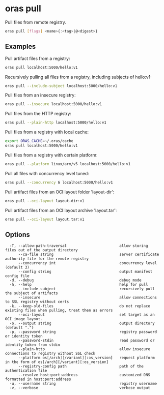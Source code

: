 # oras pull

Pull files from remote registry.

```bash
oras pull [flags] <name>{:<tag>|@<digest>}
```

## Examples

Pull artifact files from a registry:

```bash
oras pull localhost:5000/hello:v1
```

Recursively pulling all files from a registry, including subjects of hello:v1:

```bash
oras pull --include-subject localhost:5000/hello:v1
```

Pull files from an insecure registry:

```bash
oras pull --insecure localhost:5000/hello:v1
```

Pull files from the HTTP registry:

```bash
oras pull --plain-http localhost:5000/hello:v1
```

Pull files from a registry with local cache:

```bash
export ORAS_CACHE=~/.oras/cache
oras pull localhost:5000/hello:v1
```

Pull files from a registry with certain platform:

```bash
oras pull --platform linux/arm/v5 localhost:5000/hello:v1
```

Pull all files with concurrency level tuned:

```bash
oras pull --concurrency 6 localhost:5000/hello:v1
```

Pull artifact files from an OCI layout folder 'layout-dir':

```bash
oras pull --oci-layout layout-dir:v1
```

Pull artifact files from an OCI layout archive 'layout.tar':

```bash
oras pull --oci-layout layout.tar:v1
```

## Options

```
  -T, --allow-path-traversal                        allow storing files out of the output directory
      --ca-file string                              server certificate authority file for the remote registry
      --concurrency int                             concurrency level (default 3)
      --config string                               output manifest config file
  -d, --debug                                       debug mode
  -h, --help                                        help for pull
      --include-subject                             recursively pull the subject of artifacts
      --insecure                                    allow connections to SSL registry without certs
  -k, --keep-old-files                              do not replace existing files when pulling, treat them as errors
      --oci-layout                                  set target as an OCI image layout.
  -o, --output string                               output directory (default ".")
  -p, --password string                             registry password or identity token
      --password-stdin                              read password or identity token from stdin
      --plain-http                                  allow insecure connections to registry without SSL check
      --platform os[/arch][/variant][:os_version]   request platform in the form of os[/arch][/variant][:os_version]
      --registry-config path                        path of the authentication file
      --resolve host:port:address                   customized DNS formatted in host:port:address
  -u, --username string                             registry username
  -v, --verbose                                     verbose output
```